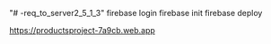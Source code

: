 "# -req_to_server2_5_1_3"
firebase login
firebase init
firebase deploy

https://productsproject-7a9cb.web.app
